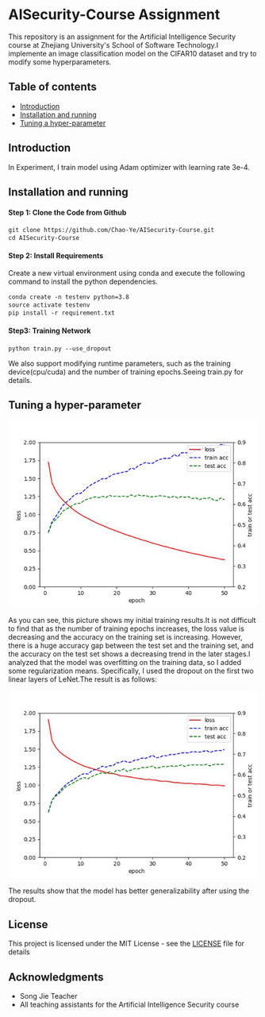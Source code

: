 # AISecurity-Course Assignment
This repository is an assignment for the Artificial Intelligence Security course at Zhejiang University's School of Software Technology.I implemente an image classification model on the CIFAR10 dataset and try to modify some hyperparameters.

## Table of contents

* [Introduction](#introduction)
* [Installation and running](#installation-and-running)
* [Tuning a hyper-parameter](#tuning-a-hyper-parameter)


## Introduction

In Experiment, I train model using Adam optimizer with learning rate 3e-4.



## Installation and running
#### Step 1: Clone the Code from Github

```
git clone https://github.com/Chao-Ye/AISecurity-Course.git
cd AISecurity-Course
```
#### Step 2: Install Requirements

Create a new virtual environment using conda and execute the following command to install the python dependencies.
```
conda create -n testenv python=3.8
source activate testenv
pip install -r requirement.txt 
```
#### Step3: Training Network
```
python train.py --use_dropout
```
We also support modifying runtime parameters, such as the training device(cpu/cuda) and the number of training epochs.Seeing train.py for details.


## Tuning a hyper-parameter

<img src="result_image/LeNet_result.jpg" />

As you can see, this picture shows my initial training results.It is not difficult to find that as the number of training epochs increases, the loss value is decreasing and the accuracy on the training set is increasing. However, there is a huge accuracy gap between the test set and the training set, and the accuracy on the test set shows a decreasing trend in the later stages.I analyzed that the model was overfitting on the training data, so I added some regularization means. Specifically, I used the dropout on the first two linear layers of LeNet.The result is as follows:

<img src="result_image/LeNet_dropout_result.jpg" />

The results show that the model has better generalizability after using the dropout.

## License
This project is licensed under the MIT License - see the [LICENSE](LICENSE) file for details

## Acknowledgments
* Song Jie Teacher
* All teaching assistants for the Artificial Intelligence Security course



